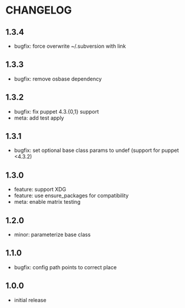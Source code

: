 # CHANGELOG

## 1.3.4
- bugfix: force overwrite ~/.subversion with link

## 1.3.3
- bugfix: remove osbase dependency

## 1.3.2
- bugfix: fix puppet 4.3.{0,1} support
- meta: add test apply

## 1.3.1
- bugfix: set optional base class params to undef (support for puppet <4.3.2)

## 1.3.0
- feature: support XDG
- feature: use ensure_packages for compatibility
- meta: enable matrix testing

## 1.2.0
- minor: parameterize base class

## 1.1.0
- bugfix: config path points to correct place

## 1.0.0
- initial release

